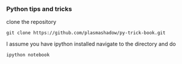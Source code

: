
<h3>Python tips and tricks</h3>

clone the repository 
```
git clone https://github.com/plasmashadow/py-trick-book.git
```

I assume you have ipython installed navigate to the directory and do

```
ipython notebook
```
